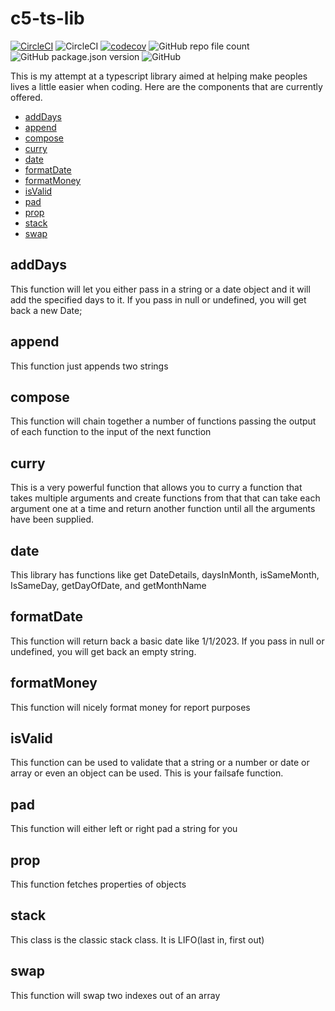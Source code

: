 # c5-ts-lib

[![CircleCI](https://dl.circleci.com/status-badge/img/gh/C5m7b4/c5-ts-lib/tree/master.svg?style=svg)](https://dl.circleci.com/status-badge/redirect/gh/C5m7b4/c5-ts-lib/tree/master)
![CircleCI](https://img.shields.io/circleci/build/github/C5m7b4/c5-ts-lib/master?style=plastic)
[![codecov](https://codecov.io/gh/C5m7b4/c5-ts-lib/branch/master/graph/badge.svg?token=eoy3bDqgts)](https://codecov.io/gh/C5m7b4/c5-ts-lib)
![GitHub repo file count](https://img.shields.io/github/directory-file-count/C5m7b4/c5-ts-lib?style=plastic)
![GitHub package.json version](https://img.shields.io/github/package-json/v/C5m7b4/c5-ts-lib?style=plastic)
![GitHub](https://img.shields.io/github/license/c5m7b4/c5-ts-lib?style=plastic)

This is my attempt at a typescript library aimed at helping make peoples lives a little easier when coding. Here are the components that are currently offered.

- [addDays](#adddays)
- [append](#append)
- [compose](#compose)
- [curry](#curry)
- [date](#date)
- [formatDate](#formatdate)
- [formatMoney](#formatmoney)
- [isValid](#isvalid)
- [pad](#pad)
- [prop](#prop)
- [stack](#stack)
- [swap](#swap)

## addDays

This function will let you either pass in a string or a date object and it will add the specified days to it. If you pass in null or undefined, you will get back a new Date;

## append

This function just appends two strings

## compose

This function will chain together a number of functions passing the output of each function to the input of the next function

## curry

This is a very powerful function that allows you to curry a function that takes multiple arguments and create functions from that that can take each argument one at a time and return another function until all the arguments have been supplied.

## date

This library has functions like get DateDetails, daysInMonth, isSameMonth, IsSameDay, getDayOfDate, and getMonthName

## formatDate

This function will return back a basic date like 1/1/2023. If you pass in null or undefined, you will get back an empty string.

## formatMoney

This function will nicely format money for report purposes

## isValid

This function can be used to validate that a string or a number or date or array or even an object can be used. This is your failsafe function.

## pad

This function will either left or right pad a string for you

## prop

This function fetches properties of objects

## stack

This class is the classic stack class. It is LIFO(last in, first out)

## swap

This function will swap two indexes out of an array